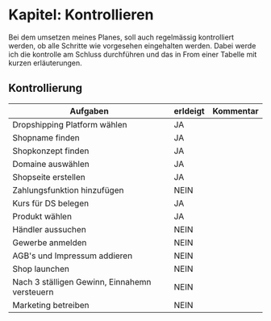 # Kapitel: Kontrollieren
Bei dem umsetzen meines Planes, soll auch regelmässig kontrolliert werden, ob alle Schritte wie vorgesehen eingehalten werden. Dabei werde ich die kontrolle am Schluss durchführen und das in From einer Tabelle mit kurzen erläuterungen.

## Kontrollierung

| Aufgaben         | erldeigt |  Kommentar | 
| -------------- | - | - |
| Dropshipping Platform wählen   | JA  |   |  
| Shopname finden  | JA  |   |    
| Shopkonzept finden  | JA  |   |   
| Domaine auswählen | JA  |   |   
| Shopseite erstellen | JA  |   |  
| Zahlungsfunktion hinzufügen | NEIN  |   |   
| Kurs für DS belegen | JA  |   |   
| Produkt wählen | JA  |   |   
| Händler aussuchen | NEIN  |   |   
| Gewerbe anmelden | NEIN  |   |   
| AGB's und Impressum addieren |NEIN   |   |   
| Shop launchen |NEIN   |   |   
| Nach 3 ställigen Gewinn, Einnahemn versteuern |NEIN   |   |   
| Marketing betreiben |NEIN   |   |   
